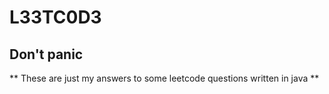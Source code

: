 # L33TC0D3

## Don't panic
** These are just my answers to some leetcode questions written in java **
